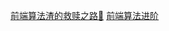 [前端算法渣的救赎之路🚀](https://juejin.im/post/5ed32e0151882542fd351696)
[前端算法进阶](https://juejin.im/post/5f05087cf265da22d466f60f)